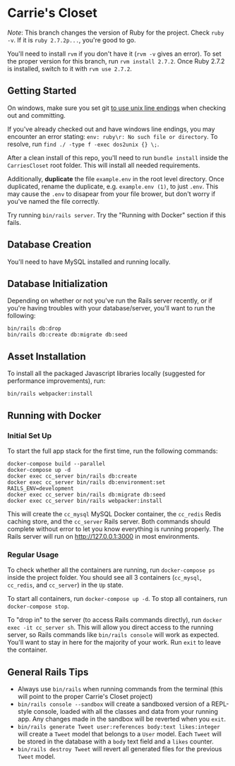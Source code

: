 # Carrie's Closet
*Note*: This branch changes the version of Ruby for the project. Check 
`ruby -v`. If it is `ruby 2.7.2p...`, you're good to go.

You'll need to install `rvm` if you don't have it (`rvm -v` gives an error). To 
set the proper version for this branch, run `rvm install 2.7.2`. Once Ruby 
2.7.2 is installed, switch to it with `rvm use 2.7.2`.

## Getting Started
On windows, make sure you set git [to use unix line endings](https://docs.github.com/en/github/using-git/configuring-git-to-handle-line-endings) 
when checking out and committing. 

If you've already checked out and have windows line endings, you may encounter
an error stating: `env: ruby\r: No such file or directory`. To resolve, run
`find ./ -type f -exec dos2unix {} \;`.

After a clean install of this repo, you'll need to run `bundle install` inside 
the `CarriesCloset` root folder. This will install all needed requirements.
  
Additionally, **duplicate** the file `example.env` in the root level directory. 
Once duplicated, rename the duplicate, e.g. `example.env (1)`, to just `.env`. 
This may cause the `.env` to disapear from your file brower, but don't worry 
if you've named the file correctly.

Try running `bin/rails server`. Try the "Running with Docker" section if this 
fails.

## Database Creation
You'll need to have MySQL installed and running locally.

## Database Initialization
Depending on whether or not you've run the Rails server recently, or if you're 
  having troubles with your database/server, you'll want to run the following:
```shell
bin/rails db:drop
bin/rails db:create db:migrate db:seed
```

## Asset Installation
To install all the packaged Javascript libraries locally (suggested for 
performance improvements), run:
```shell
bin/rails webpacker:install
```

## Running with Docker
### Initial Set Up
To start the full app stack for the first time, run the following commands:
```shell
docker-compose build --parallel
docker-compose up -d
docker exec cc_server bin/rails db:create
docker exec cc_server bin/rails db:environment:set RAILS_ENV=development
docker exec cc_server bin/rails db:migrate db:seed
docker exec cc_server bin/rails webpacker:install
```

This will create the `cc_mysql` MySQL Docker container, the `cc_redis` Redis
caching store, and the `cc_server` Rails server. Both commands should complete
without error to let you know everything is running properly. The Rails server
will run on http://127.0.0.1:3000 in most environments.

### Regular Usage
To check whether all the containers are running, run `docker-compose ps` inside 
the project folder. You should see all 3 containers (`cc_mysql`, `cc_redis`, 
and `cc_server`) in the `Up` state.

To start all containers, run `docker-compose up -d`. To stop all containers, 
run `docker-compose stop`.

To "drop in" to the server (to access Rails commands directly), run `docker 
exec -it cc_server sh`. This will allow you direct access to the running 
server, so Rails commands like `bin/rails console` will work as expected. 
You'll want to stay in here for the majority of your work. Run `exit` to leave 
the container.

## General Rails Tips
- Always use `bin/rails` when running commands from the terminal (this will 
  point to the proper Carrie's Closet project)
- `bin/rails console --sandbox` will create a sandboxed version of a REPL-style 
  console, loaded with all the classes and data from your running app. Any 
  changes made in the sandbox will be reverted when you `exit`.
- `bin/rails generate Tweet user:references body:text likes:integer` will 
  create a `Tweet` model that belongs to a `User` model. Each `Tweet` will be 
  stored in the database with a `body` text field and a `likes` counter.
- `bin/rails destroy Tweet` will revert all generated files for the previous
  `Tweet` model.
